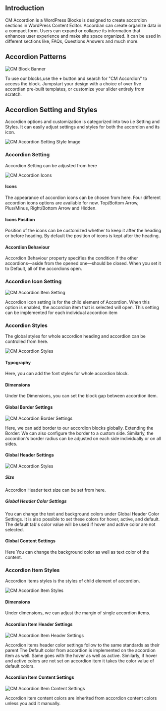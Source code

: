 ## Introduction
CM Accordion is a WordPress Blocks is designed to create accordion sections in WordPress Content Editor. Accordian can create organize data in a compact form. Users can expand or collapse its information that enhances user experience and make site space organized. It can be used in different sections like, FAQs, Questions Answers and much more.

## Accordion Patterns
![CM  Block Banner](img/accordion/accordion-patterns.jpg)

To use our blocks,use the <b>+</b> button and search for "CM Accordion" to access the block. Jumpstart your design with a choice of over five accordian pre-built templates, or customize your slider entirely from scratch.


## Accordion Setting and Styles
Accordion options and customization  is categorized into two i.e Setting and Styles. It can easily adjust settings and styles for both the accordion and its icon. 

![CM  Accordion Setting Style Image](img/accordion/setting-style.jpg)

### Accordion Setting
Accordion Setting can be adjusted from here

![CM Accordion Icons](img/accordion/accordion-icons-setting.jpg)

#### Icons
The appearance of accordion icons can be chosen from here. Four different accordion icons options are available for now.  Top/Bottom Arrow, Plus/Minus, Right/Bottom Arrow and Hidden.

#### Icons Position
Position of the icons can be customized whether to keep it after the heading or before heading.  By default the position of icons is kept after the heading.

#### Accordion Behaviour
Accordion Behaviour property specifies the condition if the other accordions—aside from the opened one—should be closed. When you set it to Default, all of the accordions open.

### Accordion Icon Setting
![CM Accordion Item Setting](img/accordion/accordion-item-setting.jpg)

Accordion icon setting is for the child element of Accordion. When this option is enabled, the accordion item that is selected will open. This setting can be implemented for each individual accordion item

### Accordion Styles
The global styles for whole accordion heading and accordion can be controlled from here.

![CM Accordion Styles](img/accordion/accordion-styles.jpg)

#### Typography
Here, you can add the font styles for whole accordion block.

#### Dimensions
Under the Dimensions, you can set the block gap between accordion item.

#### Global Border Settings
![CM Accordion Border Settings](img/accordion/global-border-settings.jpg)

Here, we can add border to our accordion blocks globally. Extending the Border: We can also configure the border to a custom side. Similarly, the accordion's border radius can be adjusted on each side individually or on all sides.

#### Global Header Settings
![CM Accordion Styles](img/accordion/global-header-setting.jpg)

##### Size
Accordion Header text size can be set from here.

##### Global Header Color Settings
You can change the text and background colors under Global Header Color Settings. It is also possible to set these colors for hover, active, and default. The default tab's color value will be used if hover and active color are not selected.

#### Global Content Settings
Here You can change the background color as well as text color of the content.

### Accordion Item Styles
Accordion Items styles is the styles of child element of accordion.

![CM Accordion Item Styles](img/accordion/accordion-item-styles.jpg)

#### Dimensions
Under dimensions, we can adjust the margin of single accordion items.

#### Accordion Item Header Settings
![CM Accordion Item Header Settings](img/accordion/cm-accordion-item-header-settings.jpg)

Accordion items header color settings follow to the same standards as their parent The Default color from accordion is implemented on the accordion item as well. Same goes with the hover as well as active. Similarly, if hover and active colors are not set on accordion item it takes the color value of default colors.

#### Accordion Item Content Settings
![CM Accordion Item Content Settings](img/accordion/cm-accordion-item-contentsettings.jpg)

Accordion item content colors are inherited from accordion content colors unless you add it manually.
